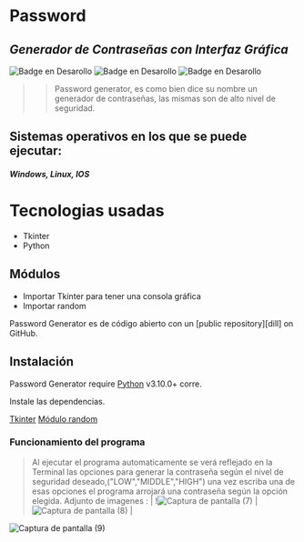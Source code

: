 # Password
## _Generador de Contraseñas con Interfaz Gráfica_

 ![Badge en Desarollo](https://img.shields.io/badge/Creaci%C3%B3n-17--11--22-brightgreen) ![Badge en Desarollo](https://img.shields.io/badge/C%C3%B3digo%20-EN%20DESARROLLO-yellow) ![Badge en Desarollo](https://img.shields.io/badge/PassWord--Generator-v1.0-blue)


>> Password generator, es como bien dice su nombre un generador de contraseñas, 
las mismas son de alto nivel de seguridad.

## Sistemas operativos en los que se puede ejecutar:
#### _Windows, Linux, IOS_ 

# Tecnologias usadas

- Tkinter
- Python

 ## Módulos
- Importar Tkinter para tener una consola gráfica
- Importar random 


 Password Generator  es de código abierto con un [public repository][dill]
 on GitHub.

## Instalación

Password Generator require [Python](https://www.python.org/) v3.10.0+ corre.

Instale las dependencias.

[Tkinter](https://https://docs.python.org/es/3/library/tkinter.html)
[Módulo random](https://https://docs.python.org/es/3/library/random.html?highlight=random#module-random)


### Funcionamiento del programa

> Al ejecutar el programa automaticamente se verá reflejado en la Terminal las opciones para generar la contraseña según el nivel de seguridad deseado,("LOW","MIDDLE","HIGH") una vez escriba una de esas opciones el programa arrojará una contraseña según la opción elegida.
Adjunto de imagenes :
|
!![Captura de pantalla (7)](https://user-images.githubusercontent.com/118028611/204072204-9eb96eed-f3c0-409c-be2e-988938b0ec63.png)
|
![Captura de pantalla (8)](https://user-images.githubusercontent.com/118028611/204072221-5e8f840d-90ee-4d9f-b492-41f7f50fbdd5.png) |

![Captura de pantalla (9)](https://user-images.githubusercontent.com/118028611/204072225-e2b39479-564a-4170-adc8-5003b2c64802.png)
